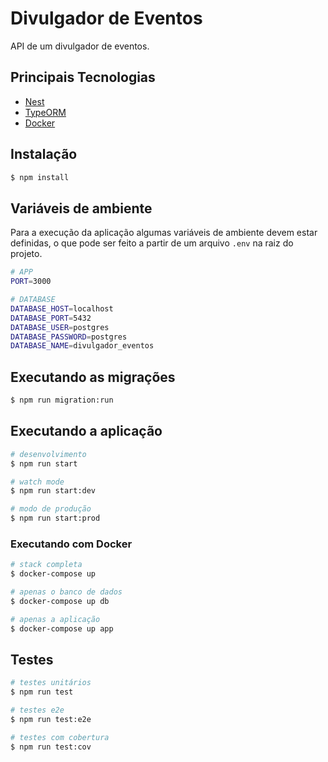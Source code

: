 # Divulgador de Eventos

API de um divulgador de eventos.

## Principais Tecnologias

- [Nest](https://nestjs.com/)
- [TypeORM](https://typeorm.io/)
- [Docker](https://www.docker.com/)

## Instalação

```bash
$ npm install
```

## Variáveis de ambiente

Para a execução da aplicação algumas variáveis de ambiente devem estar definidas, o que pode ser feito a partir de um arquivo `.env` na raiz do projeto.

```bash
# APP
PORT=3000

# DATABASE
DATABASE_HOST=localhost
DATABASE_PORT=5432
DATABASE_USER=postgres
DATABASE_PASSWORD=postgres
DATABASE_NAME=divulgador_eventos
```

## Executando as migrações

```bash
$ npm run migration:run
```

## Executando a aplicação

```bash
# desenvolvimento
$ npm run start

# watch mode
$ npm run start:dev

# modo de produção
$ npm run start:prod
```

### Executando com Docker

```bash
# stack completa
$ docker-compose up

# apenas o banco de dados
$ docker-compose up db

# apenas a aplicação
$ docker-compose up app
```

## Testes

```bash
# testes unitários
$ npm run test

# testes e2e
$ npm run test:e2e

# testes com cobertura
$ npm run test:cov
```
